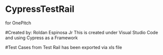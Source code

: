 # CypressTestRail
for OnePitch


#Created by: Roldan Espinosa Jr
This is created under Visual Studio Code and using Cypress as a Framework

#Test Cases from Test Rail has been exported via xls file
